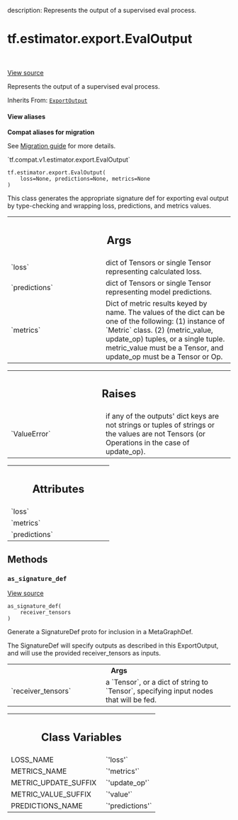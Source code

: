 description: Represents the output of a supervised eval process.

<div itemscope itemtype="http://developers.google.com/ReferenceObject">
<meta itemprop="name" content="tf.estimator.export.EvalOutput" />
<meta itemprop="path" content="Stable" />
<meta itemprop="property" content="__init__"/>
<meta itemprop="property" content="as_signature_def"/>
<meta itemprop="property" content="LOSS_NAME"/>
<meta itemprop="property" content="METRICS_NAME"/>
<meta itemprop="property" content="METRIC_UPDATE_SUFFIX"/>
<meta itemprop="property" content="METRIC_VALUE_SUFFIX"/>
<meta itemprop="property" content="PREDICTIONS_NAME"/>
</div>

# tf.estimator.export.EvalOutput

<!-- Insert buttons and diff -->

<table class="tfo-notebook-buttons tfo-api nocontent" align="left">

</table>

<a target="_blank" href="/code/stable/tensorflow/python/saved_model/model_utils/export_output.py">View source</a>



Represents the output of a supervised eval process.

Inherits From: [`ExportOutput`](../../../tf/estimator/export/ExportOutput.md)

<section class="expandable">
  <h4 class="showalways">View aliases</h4>
  <p>
<b>Compat aliases for migration</b>
<p>See
<a href="https://www.tensorflow.org/guide/migrate">Migration guide</a> for
more details.</p>
<p>`tf.compat.v1.estimator.export.EvalOutput`</p>
</p>
</section>

<pre class="devsite-click-to-copy prettyprint lang-py tfo-signature-link">
<code>tf.estimator.export.EvalOutput(
    loss=None, predictions=None, metrics=None
)
</code></pre>



<!-- Placeholder for "Used in" -->

This class generates the appropriate signature def for exporting
eval output by type-checking and wrapping loss, predictions, and metrics
values.

<!-- Tabular view -->
 <table class="responsive fixed orange">
<colgroup><col width="214px"><col></colgroup>
<tr><th colspan="2"><h2 class="add-link">Args</h2></th></tr>

<tr>
<td>
`loss`
</td>
<td>
dict of Tensors or single Tensor representing calculated loss.
</td>
</tr><tr>
<td>
`predictions`
</td>
<td>
dict of Tensors or single Tensor representing model
predictions.
</td>
</tr><tr>
<td>
`metrics`
</td>
<td>
Dict of metric results keyed by name.
The values of the dict can be one of the following:
(1) instance of `Metric` class.
(2) (metric_value, update_op) tuples, or a single tuple.
metric_value must be a Tensor, and update_op must be a Tensor or Op.
</td>
</tr>
</table>



<!-- Tabular view -->
 <table class="responsive fixed orange">
<colgroup><col width="214px"><col></colgroup>
<tr><th colspan="2"><h2 class="add-link">Raises</h2></th></tr>

<tr>
<td>
`ValueError`
</td>
<td>
if any of the outputs' dict keys are not strings or tuples of
strings or the values are not Tensors (or Operations in the case of
update_op).
</td>
</tr>
</table>





<!-- Tabular view -->
 <table class="responsive fixed orange">
<colgroup><col width="214px"><col></colgroup>
<tr><th colspan="2"><h2 class="add-link">Attributes</h2></th></tr>

<tr>
<td>
`loss`
</td>
<td>

</td>
</tr><tr>
<td>
`metrics`
</td>
<td>

</td>
</tr><tr>
<td>
`predictions`
</td>
<td>

</td>
</tr>
</table>



## Methods

<h3 id="as_signature_def"><code>as_signature_def</code></h3>

<a target="_blank" href="/code/stable/tensorflow/python/saved_model/model_utils/export_output.py">View source</a>

<pre class="devsite-click-to-copy prettyprint lang-py tfo-signature-link">
<code>as_signature_def(
    receiver_tensors
)
</code></pre>

Generate a SignatureDef proto for inclusion in a MetaGraphDef.

The SignatureDef will specify outputs as described in this ExportOutput,
and will use the provided receiver_tensors as inputs.

<!-- Tabular view -->
 <table class="responsive fixed orange">
<colgroup><col width="214px"><col></colgroup>
<tr><th colspan="2">Args</th></tr>

<tr>
<td>
`receiver_tensors`
</td>
<td>
a `Tensor`, or a dict of string to `Tensor`, specifying
input nodes that will be fed.
</td>
</tr>
</table>







<!-- Tabular view -->
 <table class="responsive fixed orange">
<colgroup><col width="214px"><col></colgroup>
<tr><th colspan="2"><h2 class="add-link">Class Variables</h2></th></tr>

<tr>
<td>
LOSS_NAME<a id="LOSS_NAME"></a>
</td>
<td>
`'loss'`
</td>
</tr><tr>
<td>
METRICS_NAME<a id="METRICS_NAME"></a>
</td>
<td>
`'metrics'`
</td>
</tr><tr>
<td>
METRIC_UPDATE_SUFFIX<a id="METRIC_UPDATE_SUFFIX"></a>
</td>
<td>
`'update_op'`
</td>
</tr><tr>
<td>
METRIC_VALUE_SUFFIX<a id="METRIC_VALUE_SUFFIX"></a>
</td>
<td>
`'value'`
</td>
</tr><tr>
<td>
PREDICTIONS_NAME<a id="PREDICTIONS_NAME"></a>
</td>
<td>
`'predictions'`
</td>
</tr>
</table>

